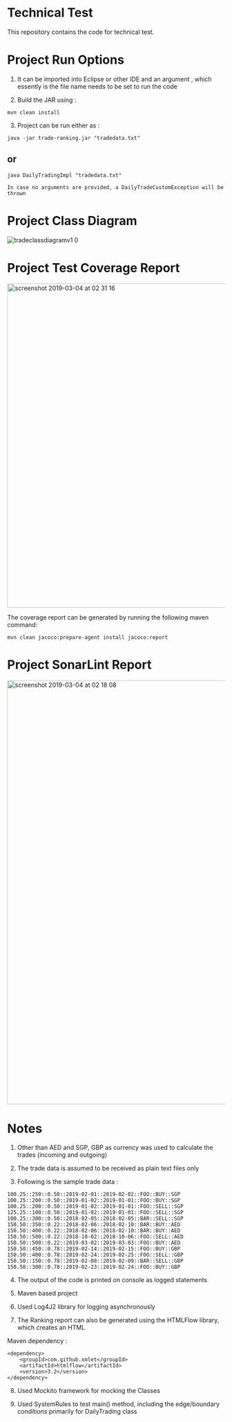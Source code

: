 # Technical Test

This repository contains the code for technical test.

# Project Run Options

1. It can be imported into Eclipse or other IDE and an argument , which essently is the file name needs to be set to run the code

2. Build the JAR using :

```
mvn clean install
```

3. Project can be run either as :

```
java -jar trade-ranking.jar "tradedata.txt"
```

## or ## 

```
java DailyTradingImpl "tradedata.txt"
```

`In case no arguments are provided, a DailyTradeCustomException will be thrown`

# Project Class Diagram

![tradeclassdiagramv1 0](https://user-images.githubusercontent.com/7010363/53719827-22fba380-3e85-11e9-8eea-a073283bbe08.png)

# Project Test Coverage Report

<img width="749" alt="screenshot 2019-03-04 at 02 31 16" src="https://user-images.githubusercontent.com/7010363/53701691-a38ab780-3e25-11e9-8f6a-c15dd7d1f50f.png">

The coverage report can be generated by running the following maven command:

```
mvn clean jacoco:prepare-agent install jacoco:report
```

# Project SonarLint Report

<img width="980" alt="screenshot 2019-03-04 at 02 18 08" src="https://user-images.githubusercontent.com/7010363/53701472-de8beb80-3e23-11e9-9107-de5bd19c1637.png">

# Notes

1. Other than AED and SGP, GBP as currency was used to calculate the trades (incoming and outgoing)

2. The trade data is assumed to be received as plain text files only

3. Following is the sample trade data :

```
100.25::250::0.50::2019-02-01::2019-02-02::FOO::BUY::SGP
100.25::200::0.50::2019-01-02::2019-01-01::FOO::BUY::SGP
100.25::200::0.50::2019-01-02::2019-01-01::FOO::SELL::SGP
125.25::100::0.50::2019-01-02::2019-01-01::FOO::SELL::SGP
100.25::300::0.50::2018-02-05::2018-02-05::BAR::SELL::SGP
150.50::350::0.22::2018-02-06::2018-02-10::BAR::BUY::AED
150.50::400::0.22::2018-02-06::2018-02-10::BAR::BUY::AED
150.50::500::0.22::2018-10-02::2018-10-06::FOO::SELL::AED
150.50::500::0.22::2019-03-02::2019-03-03::FOO::BUY::AED
150.50::450::0.78::2019-02-14::2019-02-15::FOO::BUY::GBP
150.50::400::0.78::2019-02-24::2019-02-25::FOO::SELL::GBP
150.50::150::0.78::2019-02-08::2019-02-09::BAR::SELL::GBP
150.50::300::0.78::2019-02-23::2019-02-24::FOO::BUY::GBP

```

4. The output of the code is printed on console as logged statements

5. Maven based project

6. Used Log4J2 library for logging asynchronously

7. The Ranking report can also be generated using the HTMLFlow library, which creates an HTML 

Maven dependency :

```
<dependency>
    <groupId>com.github.xmlet</groupId>
    <artifactId>htmlflow</artifactId>
    <version>3.2</version>
</dependency>
```


8. Used Mockito framework for mocking the Classes

9. Used SystemRules to test main() method, including the edge/boundary conditions primarily for DailyTrading class



